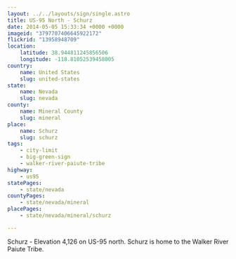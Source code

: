 ```yaml
---
layout: ../../layouts/sign/single.astro
title: US-95 North - Schurz
date: 2014-05-05 15:33:34 +0000 +0000
imageid: "3797707406645922172"
flickrid: "13958948709"
location:
    latitude: 38.944811245856506
    longitude: -118.81052539458005
country:
    name: United States
    slug: united-states
state:
    name: Nevada
    slug: nevada
county:
    name: Mineral County
    slug: mineral
place:
    name: Schurz
    slug: schurz
tags:
    - city-limit
    - big-green-sign
    - walker-river-paiute-tribe
highway:
    - us95
statePages:
    - state/nevada
countyPages:
    - state/nevada/mineral
placePages:
    - state/nevada/mineral/schurz

---
```

Schurz - Elevation 4,126 on US-95 north.  Schurz is home to the Walker River Paiute Tribe.